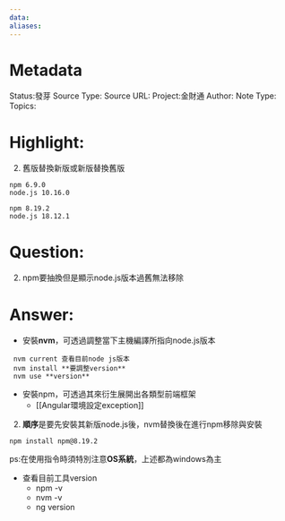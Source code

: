 ```yaml
---
data:
aliases:
---
```

# Metadata
Status:發芽
Source Type:
Source URL:
Project:金財通
Author:
Note Type:
Topics:


# Highlight:
2. 舊版替換新版或新版替換舊版
```
npm 6.9.0
node.js 10.16.0

npm 8.19.2
node.js 18.12.1
```
# Question:
2. npm要抽換但是顯示node.js版本過舊無法移除
# Answer:
- 安裝**nvm**，可透過調整當下主機編譯所指向node.js版本
```
 nvm current 查看目前node js版本
 nvm install **要調整version**
 nvm use **version**
```
- 安裝npm，可透過其來衍生展開出各類型前端框架
  - [[Angular環境設定exception]]
2. **順序**是要先安裝其新版node.js後，nvm替換後在進行npm移除與安裝
```
npm install npm@8.19.2 
```
ps:在使用指令時須特別注意**OS系統**，上述都為windows為主

- 查看目前工具version
  - npm -v 
  - nvm -v
  - ng version